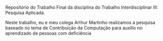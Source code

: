 Repositório do Trabalho Final da disciplina do Trabalho Interdisciplinar III: Pesquisa Aplicada.

Neste trabalho, eu e meu colega Arthur Martinho realizamos a pesquisa baseado no tema de Contribuição da Computação para auxílio no aprendizado de pessoas com deficiência
